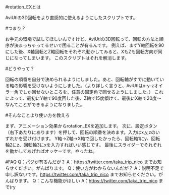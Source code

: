 #rotation_EXとは

AviUtlの3D回転をより直感的に使えるようにしたスクリプトです。

#つまり？

お手元の環境で試してほしいんですけど、AviUtlの3D回転って、回転の方法と順序が決まっちゃってるせいで困ることが有るんです。
例えば、まずY軸回転を90にした後、X軸回転とZ軸回転をそれぞれ動かしてみると、XもZも回転方向が同じになってしまいます。
このスクリプトはそれを解消します。

#どうやって？

回転の順番を自分で決められるようにしました。あと、回転軸がすでに動いている軸の影響を受けないようにしました。（より詳しく言うと、AviUtlはx-y-zオイラー角でしか回せないところを、任意の固定角で回せるようにしました。）
これによって、最初にY軸で90度回した後、Z軸で15度傾けて、最後にX軸で20度～なんてことができるようになりました。

#そんなことより使い方を教えろ

まず、アニメーション効果からrotation_EXを追加します。
次に、設定ボタン（右下あたりにあります）を押して、回転の順番を決めます。入力はx,y,zのいずれかを受け付けます。
Y軸→Z軸→X軸で回したかったら、回転軸1にy、回転軸2にz、回転軸3にxを入力すればいい感じです。
最後にスライダーでそれぞれを動かしてあげればオッケーです。やったね。

#FAQ
Q：バグが有るんだが？
A：https://twitter.com/taka_trip_nico までお知らせください。がんばります。
Q：使い方がわからないんだが？
A：説明不足で申し訳ないです。https://twitter.com/taka_trip_nico までお知らせください。がんばります。
Q：こんな機能がほしい
A：https://twitter.com/taka_trip_nico まで(ry